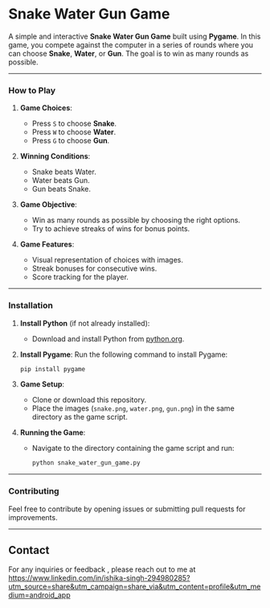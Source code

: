 # Snake Water Gun Game

A simple and interactive **Snake Water Gun Game** built using **Pygame**. In this game, you compete against the computer in a series of rounds where you can choose **Snake**, **Water**, or **Gun**. The goal is to win as many rounds as possible.

---

### **How to Play**

1. **Game Choices**:
   - Press `S` to choose **Snake**.
   - Press `W` to choose **Water**.
   - Press `G` to choose **Gun**.
   
2. **Winning Conditions**:
   - Snake beats Water.
   - Water beats Gun.
   - Gun beats Snake.

3. **Game Objective**:
   - Win as many rounds as possible by choosing the right options.
   - Try to achieve streaks of wins for bonus points.

4. **Game Features**:
   - Visual representation of choices with images.
   - Streak bonuses for consecutive wins.
   - Score tracking for the player.

---

### **Installation**

1. **Install Python** (if not already installed):
   - Download and install Python from [python.org](https://www.python.org/).

2. **Install Pygame**:
   Run the following command to install Pygame:
   ```bash
   pip install pygame
   ```

3. **Game Setup**:
   - Clone or download this repository.
   - Place the images (`snake.png`, `water.png`, `gun.png`) in the same directory as the game script.

4. **Running the Game**:
   - Navigate to the directory containing the game script and run:
     ```bash
     python snake_water_gun_game.py
     ```

---

### **Contributing**
Feel free to contribute by opening issues or submitting pull requests for improvements.

---
## Contact 
For any inquiries or feedback , please reach out to me at https://www.linkedin.com/in/ishika-singh-294980285?utm_source=share&utm_campaign=share_via&utm_content=profile&utm_medium=android_app



